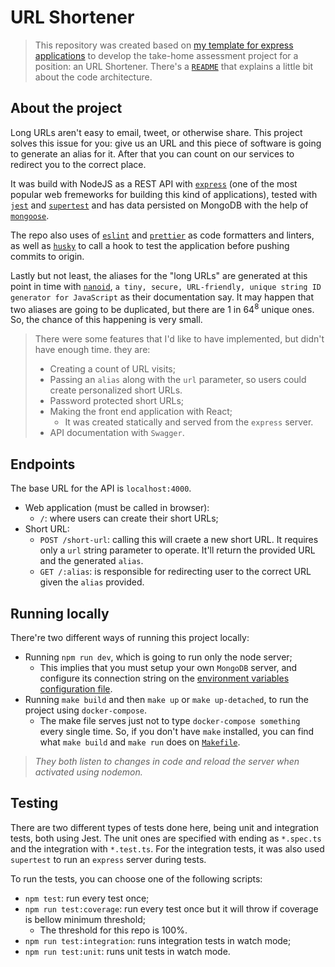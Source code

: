 # URL Shortener
> This repository was created based on [my template for express applications](https://github.com/vsSanti/nodejs-express-template) to develop the take-home assessment project for a position: an URL Shortener. There's a [`README`](https://github.com/vsSanti/nodejs-express-template/blob/master/readme.md) that explains a little bit about the code architecture.

## About the project
Long URLs aren't easy to email, tweet, or otherwise share. This project solves this issue for you: give us an URL and this piece of software is going to generate an alias for it. After that you can count on our services to redirect you to the correct place.

It was build with NodeJS as a REST API with [`express`](https://expressjs.com/) (one of the most popular web fremeworks for building this kind of applications), tested with [`jest`](https://jestjs.io/) and [`supertest`](https://github.com/visionmedia/supertest) and has data persisted on MongoDB with the help of [`mongoose`](https://mongoosejs.com/).

The repo also uses of [`eslint`](https://eslint.org/) and [`prettier`](https://prettier.io/) as code formatters and linters, as well as [`husky`](https://typicode.github.io/husky/) to call a hook to test the application before pushing commits to origin.

Lastly but not least, the aliases for the "long URLs" are generated at this point in time with [`nanoid`](https://github.com/ai/nanoid), `a tiny, secure, URL-friendly, unique string ID generator for JavaScript` as their documentation say. It may happen that two aliases are going to be duplicated, but there are 1 in 64<sup>8</sup> unique ones. So, the chance of this happening is very small.

> There were some features that I'd like to have implemented, but didn't have enough time. they are:
> - Creating a count of URL visits;
> - Passing an `alias` along with the `url` parameter, so users could create personalized short URLs.
> - Password protected short URLs;
> - Making the front end application with React;
>   - It was created statically and served from the `express` server.
> - API documentation with `Swagger`.

## Endpoints
The base URL for the API is `localhost:4000`.
- Web application (must be called in browser):
  - `/`: where users can create their short URLs;
- Short URL:
  - `POST /short-url`: calling this will craete a new short URL. It requires only a `url` string parameter to operate. It'll return the provided URL and the generated `alias`.
  - `GET /:alias`: is responsible for redirecting user to the correct URL given the `alias` provided.

## Running locally
There're two different ways of running this project locally:
- Running `npm run dev`, which is going to run only the node server;
  - This implies that you must setup your own `MongoDB` server, and configure its connection string on the [environment variables configuration file](./src/main/config/env.ts).
- Running `make build` and then `make up` or `make up-detached`, to run the project using `docker-compose`.
  - The make file serves just not to type `docker-compose something` every single time. So, if you don't have `make` installed, you can find what `make build` and `make run` does on [`Makefile`](./Makefile).

> *They both listen to changes in code and reload the server when activated using nodemon.*

## Testing
There are two different types of tests done here, being unit and integration tests, both using Jest. The unit ones are specified with ending as `*.spec.ts` and the integration with `*.test.ts`. For the integration tests, it was also used `supertest` to run an `express` server during tests.

To run the tests, you can choose one of the following scripts:
- `npm test`: run every test once;
- `npm run test:coverage`: run every test once but it will throw if coverage is bellow minimum threshold;
  - The threshold for this repo is 100%.
- `npm run test:integration`: runs integration tests in watch mode;
- `npm run test:unit`: runs unit tests in watch mode.

